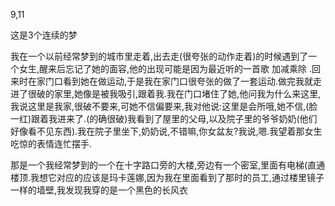 9,11

这是3个连续的梦

我在一个以前经常梦到的城市里走着,出去走(很夸张的动作走着)的时候遇到了一个女生,醒来后忘记了她的面容,他的出现可能是因为最近听的一首歌 加减乘除 .回来时在家门口看到她在做运动,于是我在家门口很夸张的做了一套运动.做完我就走进了很破的家里,她像是被我吸引,跟着我.我在门口堵住了她,他问我为什么来这里,我说这里是我家,很破不要来,可她不信偏要来,我对他说:这里是会所哦,她不信,(脸一红)跟着我进来了.(的确很破)我看到了屋里的父母,以及院子里的爷爷奶奶(他们好像看不见东西).我在院子里坐下,奶奶说,不错嘛,你女盆友?我说,嗯.我望着那女生吃惊的表情连忙摆手.



那是一个我经常梦到的一个在十字路口旁的大楼,旁边有一个密室,里面有电梯(直通楼顶.我想它对应的应该是玛卡莲娜,因为我在里面看到了那时的员工,通过楼里镜子一样的墙壁,我发现我穿的是一个黑色的长风衣
